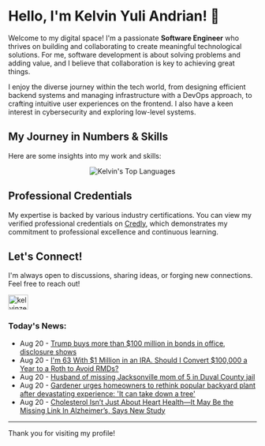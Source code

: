 # Hello, I'm Kelvin Yuli Andrian! 👋

Welcome to my digital space! I'm a passionate **Software Engineer** who thrives on building and collaborating to create meaningful technological solutions. For me, software development is about solving problems and adding value, and I believe that collaboration is key to achieving great things.

I enjoy the diverse journey within the tech world, from designing efficient backend systems and managing infrastructure with a DevOps approach, to crafting intuitive user experiences on the frontend. I also have a keen interest in cybersecurity and exploring low-level systems.

## My Journey in Numbers & Skills

Here are some insights into my work and skills:

<p align="center">
  <img src="https://github-readme-stats.vercel.app/api/top-langs/?username=kelvinzer0&layout=compact&theme=radical" alt="Kelvin's Top Languages" />
</p>

## Professional Credentials

My expertise is backed by various industry certifications. You can view my verified professional credentials on [Credly](https://www.credly.com/users/kelvin-yuli-andrian/badges), which demonstrates my commitment to professional excellence and continuous learning.

## Let's Connect!

I'm always open to discussions, sharing ideas, or forging new connections. Feel free to reach out!

<p align="left">
    <a href="https://linkedin.com/in/kelvinzero" target="blank"><img align="center" src="https://cdn.jsdelivr.net/npm/simple-icons@3.0.1/icons/linkedin.svg" alt="kelvinzero" height="30" width="40" /></a>
</p>

### Today's News:

<!-- feed start -->
- Aug 20 - [Trump buys more than $100 million in bonds in office, disclosure shows](https://www.yahoo.com/news/articles/trump-buys-more-100-million-140450574.html)
- Aug 20 - [I'm 63 With $1 Million in an IRA. Should I Convert $100,000 a Year to a Roth to Avoid RMDs?](https://finance.yahoo.com/news/im-63-1-million-ira-123000657.html)
- Aug 20 - [Husband of missing Jacksonville mom of 5 in Duval County jail](https://www.yahoo.com/news/articles/husband-missing-jacksonville-mom-5-113018888.html)
- Aug 20 - [Gardener urges homeowners to rethink popular backyard plant after devastating experience: 'It can take down a tree'](https://shopping.yahoo.com/home-garden/gardening/articles/gardener-urges-homeowners-rethink-popular-113000499.html)
- Aug 20 - [Cholesterol Isn’t Just About Heart Health—It May Be the Missing Link In Alzheimer’s, Says New Study](https://www.yahoo.com/news/articles/cholesterol-isn-t-just-heart-103000838.html)
<!-- feed end -->

---

Thank you for visiting my profile!
